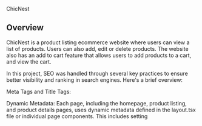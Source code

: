 ChicNest

## Overview

ChicNest is a product listing ecommerce website where users can view a list of products. Users can also add, edit or delete products. The website also has an add to cart feature that allows users to add products to a cart, and view the cart.

In this project, SEO was handled through several key practices to ensure better visibility and ranking in search engines. Here's a brief overview:

Meta Tags and Title Tags:

Dynamic Metadata: Each page, including the homepage, product listing, and product details pages, uses dynamic metadata defined in the layout.tsx file or individual page components. This includes setting <title> and <meta> tags using the next/head component to provide relevant information for search engines.
Open Graph Tags:

Social Media Optimization: Open Graph tags are included to enhance how the content appears when shared on social media platforms. This is handled by adding appropriate <meta property="og:*" content="*"/> tags in the <Head> section of each page to control the appearance of links.
Dynamic SEO Content:

Product Pages: The SEO content for each product page is dynamically generated based on the product's details, such as its title, description, and other relevant information. This is achieved by setting the meta tags dynamically within the product details page component.
Sitemap and robots.txt:

Sitemap: A sitemap file is created to help search engines index the pages of the website more efficiently. This file lists all the important pages and is typically located at /sitemap.xml.
robots.txt: A robots.txt file is configured to guide search engine crawlers on which pages or sections of the site should be crawled or avoided. This helps in managing the indexing of the site.

Mobile Optimization:
Responsive Design: The website is optimized for mobile devices using Tailwind CSS's utility-first approach to ensure that the site looks and performs well on various screen sizes. This includes responsive layouts and media queries to adjust content presentation.
Performance Optimization:

Page Load Speed: Techniques such as lazy loading images and using Next.js's built-in image optimization help in reducing page load times, which is beneficial for both SEO and user experience.

## How to set up and run app locally

- Clone the repository from 'https://github.com/meenarh/chicnest/' onto your computer.
- Open cloned project with Visual Studio Code or any preffered code editor.
- Using the terminal, run `npm install` or `npm i` to install necessary dependencies.
- Run `npm run dev` to start the localhost server.
- The application will run on 'localhost:3000', click on the link in your terminal or type it in your browser.

